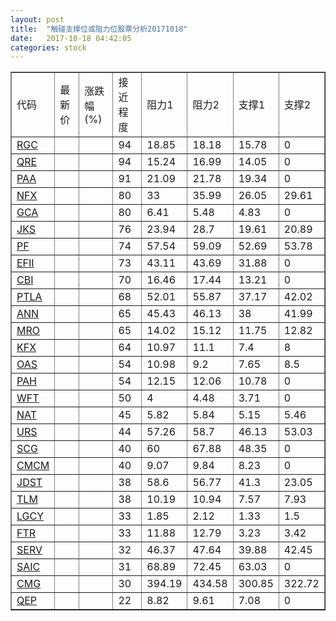 ```yaml
---
layout: post
title:  "触碰支撑位或阻力位股票分析20171018"
date:   2017-10-18 04:42:05
categories: stock
---
```

<script type="text/javascript">
var stockList = []
stockList.push('gb_rgc');
stockList.push('gb_qre');
stockList.push('gb_paa');
stockList.push('gb_nfx');
stockList.push('gb_gca');
stockList.push('gb_jks');
stockList.push('gb_pf');
stockList.push('gb_efii');
stockList.push('gb_cbi');
stockList.push('gb_ptla');
stockList.push('gb_ann');
stockList.push('gb_mro');
stockList.push('gb_kfx');
stockList.push('gb_oas');
stockList.push('gb_pah');
stockList.push('gb_wft');
stockList.push('gb_nat');
stockList.push('gb_urs');
stockList.push('gb_scg');
stockList.push('gb_cmcm');
stockList.push('gb_jdst');
stockList.push('gb_tlm');
stockList.push('gb_lgcy');
stockList.push('gb_ftr');
stockList.push('gb_serv');
stockList.push('gb_saic');
stockList.push('gb_cmg');
stockList.push('gb_qep');
</script>
<table border="1">
 <tr>
 <td>代码</td>
 <td>最新价</td>
 <td>涨跌幅(%)</td>
 <td>接近程度</td>
 <td>阻力1</td>
 <td>阻力2</td>
 <td>支撑1</td>
 <td>支撑2</td>
</tr>
  <tr id="rgc" class="green">
  <td><a href="http://stock.finance.sina.com.cn/usstock/quotes/RGC.html" target="_blank">RGC</a></td><td></td><td></td><td>94</td><td>18.85</td><td>18.18</td><td>15.78</td><td>0</td></tr>
  <tr id="qre" class="red">
  <td><a href="http://stock.finance.sina.com.cn/usstock/quotes/QRE.html" target="_blank">QRE</a></td><td></td><td></td><td>94</td><td>15.24</td><td>16.99</td><td>14.05</td><td>0</td></tr>
  <tr id="paa" class="red">
  <td><a href="http://stock.finance.sina.com.cn/usstock/quotes/PAA.html" target="_blank">PAA</a></td><td></td><td></td><td>91</td><td>21.09</td><td>21.78</td><td>19.34</td><td>0</td></tr>
  <tr id="nfx" class="green">
  <td><a href="http://stock.finance.sina.com.cn/usstock/quotes/NFX.html" target="_blank">NFX</a></td><td></td><td></td><td>80</td><td>33</td><td>35.99</td><td>26.05</td><td>29.61</td></tr>
  <tr id="gca" class="green">
  <td><a href="http://stock.finance.sina.com.cn/usstock/quotes/GCA.html" target="_blank">GCA</a></td><td></td><td></td><td>80</td><td>6.41</td><td>5.48</td><td>4.83</td><td>0</td></tr>
  <tr id="jks" class="red">
  <td><a href="http://stock.finance.sina.com.cn/usstock/quotes/JKS.html" target="_blank">JKS</a></td><td></td><td></td><td>76</td><td>23.94</td><td>28.7</td><td>19.61</td><td>20.89</td></tr>
  <tr id="pf" class="red">
  <td><a href="http://stock.finance.sina.com.cn/usstock/quotes/PF.html" target="_blank">PF</a></td><td></td><td></td><td>74</td><td>57.54</td><td>59.09</td><td>52.69</td><td>53.78</td></tr>
  <tr id="efii" class="red">
  <td><a href="http://stock.finance.sina.com.cn/usstock/quotes/EFII.html" target="_blank">EFII</a></td><td></td><td></td><td>73</td><td>43.11</td><td>43.69</td><td>31.88</td><td>0</td></tr>
  <tr id="cbi" class="red">
  <td><a href="http://stock.finance.sina.com.cn/usstock/quotes/CBI.html" target="_blank">CBI</a></td><td></td><td></td><td>70</td><td>16.46</td><td>17.44</td><td>13.21</td><td>0</td></tr>
  <tr id="ptla" class="red">
  <td><a href="http://stock.finance.sina.com.cn/usstock/quotes/PTLA.html" target="_blank">PTLA</a></td><td></td><td></td><td>68</td><td>52.01</td><td>55.87</td><td>37.17</td><td>42.02</td></tr>
  <tr id="ann" class="red">
  <td><a href="http://stock.finance.sina.com.cn/usstock/quotes/ANN.html" target="_blank">ANN</a></td><td></td><td></td><td>65</td><td>45.43</td><td>46.13</td><td>38</td><td>41.99</td></tr>
  <tr id="mro" class="red">
  <td><a href="http://stock.finance.sina.com.cn/usstock/quotes/MRO.html" target="_blank">MRO</a></td><td></td><td></td><td>65</td><td>14.02</td><td>15.12</td><td>11.75</td><td>12.82</td></tr>
  <tr id="kfx" class="green">
  <td><a href="http://stock.finance.sina.com.cn/usstock/quotes/KFX.html" target="_blank">KFX</a></td><td></td><td></td><td>64</td><td>10.97</td><td>11.1</td><td>7.4</td><td>8</td></tr>
  <tr id="oas" class="green">
  <td><a href="http://stock.finance.sina.com.cn/usstock/quotes/OAS.html" target="_blank">OAS</a></td><td></td><td></td><td>54</td><td>10.98</td><td>9.2</td><td>7.65</td><td>8.5</td></tr>
  <tr id="pah" class="green">
  <td><a href="http://stock.finance.sina.com.cn/usstock/quotes/PAH.html" target="_blank">PAH</a></td><td></td><td></td><td>54</td><td>12.15</td><td>12.06</td><td>10.78</td><td>0</td></tr>
  <tr id="wft" class="red">
  <td><a href="http://stock.finance.sina.com.cn/usstock/quotes/WFT.html" target="_blank">WFT</a></td><td></td><td></td><td>50</td><td>4</td><td>4.48</td><td>3.71</td><td>0</td></tr>
  <tr id="nat" class="green">
  <td><a href="http://stock.finance.sina.com.cn/usstock/quotes/NAT.html" target="_blank">NAT</a></td><td></td><td></td><td>45</td><td>5.82</td><td>5.84</td><td>5.15</td><td>5.46</td></tr>
  <tr id="urs" class="green">
  <td><a href="http://stock.finance.sina.com.cn/usstock/quotes/URS.html" target="_blank">URS</a></td><td></td><td></td><td>44</td><td>57.26</td><td>58.7</td><td>46.13</td><td>53.03</td></tr>
  <tr id="scg" class="green">
  <td><a href="http://stock.finance.sina.com.cn/usstock/quotes/SCG.html" target="_blank">SCG</a></td><td></td><td></td><td>40</td><td>60</td><td>67.88</td><td>48.35</td><td>0</td></tr>
  <tr id="cmcm" class="green">
  <td><a href="http://stock.finance.sina.com.cn/usstock/quotes/CMCM.html" target="_blank">CMCM</a></td><td></td><td></td><td>40</td><td>9.07</td><td>9.84</td><td>8.23</td><td>0</td></tr>
  <tr id="jdst" class="red">
  <td><a href="http://stock.finance.sina.com.cn/usstock/quotes/JDST.html" target="_blank">JDST</a></td><td></td><td></td><td>38</td><td>58.6</td><td>56.77</td><td>41.3</td><td>23.05</td></tr>
  <tr id="tlm" class="green">
  <td><a href="http://stock.finance.sina.com.cn/usstock/quotes/TLM.html" target="_blank">TLM</a></td><td></td><td></td><td>38</td><td>10.19</td><td>10.94</td><td>7.57</td><td>7.93</td></tr>
  <tr id="lgcy" class="green">
  <td><a href="http://stock.finance.sina.com.cn/usstock/quotes/LGCY.html" target="_blank">LGCY</a></td><td></td><td></td><td>33</td><td>1.85</td><td>2.12</td><td>1.33</td><td>1.5</td></tr>
  <tr id="ftr" class="red">
  <td><a href="http://stock.finance.sina.com.cn/usstock/quotes/FTR.html" target="_blank">FTR</a></td><td></td><td></td><td>33</td><td>11.88</td><td>12.79</td><td>3.23</td><td>3.42</td></tr>
  <tr id="serv" class="green">
  <td><a href="http://stock.finance.sina.com.cn/usstock/quotes/SERV.html" target="_blank">SERV</a></td><td></td><td></td><td>32</td><td>46.37</td><td>47.64</td><td>39.88</td><td>42.45</td></tr>
  <tr id="saic" class="red">
  <td><a href="http://stock.finance.sina.com.cn/usstock/quotes/SAIC.html" target="_blank">SAIC</a></td><td></td><td></td><td>31</td><td>68.89</td><td>72.45</td><td>63.03</td><td>0</td></tr>
  <tr id="cmg" class="green">
  <td><a href="http://stock.finance.sina.com.cn/usstock/quotes/CMG.html" target="_blank">CMG</a></td><td></td><td></td><td>30</td><td>394.19</td><td>434.58</td><td>300.85</td><td>322.72</td></tr>
  <tr id="qep" class="red">
  <td><a href="http://stock.finance.sina.com.cn/usstock/quotes/QEP.html" target="_blank">QEP</a></td><td></td><td></td><td>22</td><td>8.82</td><td>9.61</td><td>7.08</td><td>0</td></tr>
</table>
